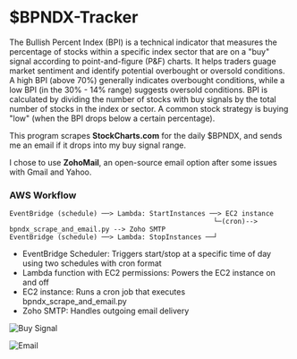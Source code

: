 # $BPNDX-Tracker

The Bullish Percent Index (BPI) is a technical indicator that measures the percentage of stocks within a specific index sector that are on a "buy" signal according to point-and-figure (P&F) charts. It helps traders guage market sentiment and identify potential overbought or oversold conditions. A high BPI (above 70%) generally indicates overbought conditions, while a low BPI (in the 30% - 14% range) suggests oversold conditions. BPI is calculated by dividing the number of stocks with buy signals by the total number of stocks in the index or sector. A common stock strategy is buying "low" (when the BPI drops below a certain percentage).

This program scrapes **StockCharts.com** for the daily $BPNDX, and sends me an email if it drops into my buy signal range.

I chose to use **ZohoMail**, an open-source email option after some issues with Gmail and Yahoo.

### AWS Workflow

```text
EventBridge (schedule) ──> Lambda: StartInstances ──> EC2 instance
                                                   └─(cron)--> bpndx_scrape_and_email.py --> Zoho SMTP
EventBridge (schedule) ──> Lambda: StopInstances ──┘
```
- EventBridge Scheduler: Triggers start/stop at a specific time of day using two schedules with cron format
- Lambda function with EC2 permissions: Powers the EC2 instance on and off
- EC2 instance: Runs a cron job that executes bpndx_scrape_and_email.py
- Zoho SMTP: Handles outgoing email delivery

![Buy Signal](https://github.com/user-attachments/assets/21515c0a-bc69-4d98-b087-deda9c23ed43)


![Email](https://github.com/user-attachments/assets/0975abcd-a6b1-441f-a88e-7e270cc56896)

